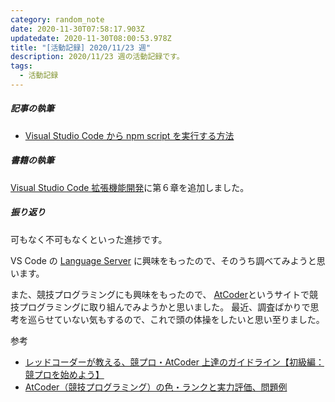 ```yaml
---
category: random_note
date: 2020-11-30T07:58:17.903Z
updatedate: 2020-11-30T08:00:53.978Z
title: "[活動記録] 2020/11/23 週"
description: 2020/11/23 週の活動記録です。
tags:
  - 活動記録
---
```

##### 記事の執筆

- [Visual Studio Code から npm script を実行する方法](/tech/2020-11-27-visual-studio-code-から-npm-script-を実行する方法/)

##### 書籍の執筆

[Visual Studio Code 拡張機能開発](https://jiri3.booth.pm/items/2458282)に第６章を追加しました。

##### 振り返り

可もなく不可もなくといった進捗です。

VS Code の [Language Server](https://code.visualstudio.com/api/language-extensions/language-server-extension-guide) に興味をもったので、そのうち調べてみようと思います。

また、競技プログラミングにも興味をもったので、
[AtCoder](https://atcoder.jp/)というサイトで競技プログラミングに取り組んでみようかと思いました。
最近、調査ばかりで思考を巡らせていない気もするので、これで頭の体操をしたいと思い至りました。

参考

- [レッドコーダーが教える、競プロ・AtCoder 上達のガイドライン【初級編：競プロを始めよう】](https://qiita.com/e869120/items/f1c6f98364d1443148b3#1-3-%E6%97%A9%E9%80%9F%E7%AB%B6%E3%83%97%E3%83%AD%E3%82%92%E5%A7%8B%E3%82%81%E3%81%A6%E3%81%BF%E3%82%88%E3%81%86)
- [AtCoder（競技プログラミング）の色・ランクと実力評価、問題例](http://chokudai.hatenablog.com/entry/2019/02/11/155904)